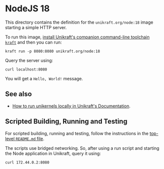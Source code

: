 # NodeJS 18

This directory contains the definition for the `unikraft.org/node:18` image starting a simple HTTP server.

To run this image, [install Unikraft's companion command-line toolchain `kraft`](https://unikraft.org/docs/cli) and then you can run:

```console
kraft run -p 8080:8080 unikraft.org/node:18
```

Query the server using:

```console
curl localhost:8080
```

You will get a `Hello, World!` message.

## See also

- [How to run unikernels locally in Unikraft's Documentation](https://unikraft.org/docs/cli/running).

## Scripted Building, Running and Testing

For scripted building, running and testing, follow the instructions in the [top-level `README.md` file](../../../README.md).

The scripts use bridged networking.
So, after using a run script and starting the Node application in Unikraft, query it using:

```console
curl 172.44.0.2:8080
```
